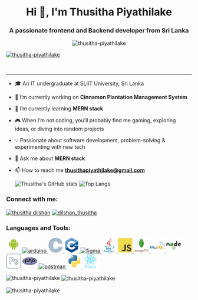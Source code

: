 <h1 align="center">Hi 👋, I'm Thusitha Piyathilake</h1>
<h3 align="center">A passionate frontend and Backend developer from Sri Lanka</h3>

<p align="center"> <img src="https://komarev.com/ghpvc/?username=thusitha-piyathilake&label=Profile%20views&color=0e75b6&style=flat" alt="thusitha-piyathilake" /> </p>

<p align="left"> <a href="https://github.com/ryo-ma/github-profile-trophy"><img src="https://github-profile-trophy.vercel.app/?username=thusitha-piyathilake" alt="thusitha-piyathilake" /></a> </p>

<p align="left"> <a href="https://twitter.com/" target="blank"><img src="https://img.shields.io/twitter/follow/?logo=twitter&style=for-the-badge" alt="" /></a> </p>

 ---

- 🎓 An IT undergraduate at SLIIT University, Sri Lanka

- 🔭 I’m currently working on **Cinnamon Plantation Management System**

- 🌱 I’m currently learning **MERN stack**

- 🎮 When I’m not coding, you’ll probably find me gaming, exploring ideas, or diving into random projects
  
- 💡 Passionate about software development, problem-solving & experimenting with new tech

- 💬 Ask me about **MERN stack**

- 📫 How to reach me **thusithapiyathilake@gmail.com**

  ![Thusitha's GitHub stats](https://github-readme-stats.vercel.app/api?username=thusitha-piyathilake&show_icons=true&theme=tokyonight)
  ![Top Langs](https://github-readme-stats.vercel.app/api/top-langs/?username=thusitha-piyathilake&layout=compact&theme=tokyonight)  



<h3 align="left">Connect with me:</h3>
<p align="left">
<a href="https://fb.com/thusitha dilshan" target="blank"><img align="center" src="https://raw.githubusercontent.com/rahuldkjain/github-profile-readme-generator/master/src/images/icons/Social/facebook.svg" alt="thusitha dilshan" height="30" width="40" /></a>
<a href="https://instagram.com/dilshan_thusitha" target="blank"><img align="center" src="https://raw.githubusercontent.com/rahuldkjain/github-profile-readme-generator/master/src/images/icons/Social/instagram.svg" alt="dilshan_thusitha" height="30" width="40" /></a>
</p>

<h3 align="left">Languages and Tools:</h3>
<p align="left"> <a href="https://developer.android.com" target="_blank" rel="noreferrer"> <img src="https://raw.githubusercontent.com/devicons/devicon/master/icons/android/android-original-wordmark.svg" alt="android" width="40" height="40"/> </a> <a href="https://www.arduino.cc/" target="_blank" rel="noreferrer"> <img src="https://cdn.worldvectorlogo.com/logos/arduino-1.svg" alt="arduino" width="40" height="40"/> </a> <a href="https://www.cprogramming.com/" target="_blank" rel="noreferrer"> <img src="https://raw.githubusercontent.com/devicons/devicon/master/icons/c/c-original.svg" alt="c" width="40" height="40"/> </a> <a href="https://www.w3schools.com/cpp/" target="_blank" rel="noreferrer"> <img src="https://raw.githubusercontent.com/devicons/devicon/master/icons/cplusplus/cplusplus-original.svg" alt="cplusplus" width="40" height="40"/> </a> <a href="https://www.figma.com/" target="_blank" rel="noreferrer"> <img src="https://www.vectorlogo.zone/logos/figma/figma-icon.svg" alt="figma" width="40" height="40"/> </a> <a href="https://www.java.com" target="_blank" rel="noreferrer"> <img src="https://raw.githubusercontent.com/devicons/devicon/master/icons/java/java-original.svg" alt="java" width="40" height="40"/> </a> <a href="https://developer.mozilla.org/en-US/docs/Web/JavaScript" target="_blank" rel="noreferrer"> <img src="https://raw.githubusercontent.com/devicons/devicon/master/icons/javascript/javascript-original.svg" alt="javascript" width="40" height="40"/> </a> <a href="https://www.mongodb.com/" target="_blank" rel="noreferrer"> <img src="https://raw.githubusercontent.com/devicons/devicon/master/icons/mongodb/mongodb-original-wordmark.svg" alt="mongodb" width="40" height="40"/> </a> <a href="https://www.mysql.com/" target="_blank" rel="noreferrer"> <img src="https://raw.githubusercontent.com/devicons/devicon/master/icons/mysql/mysql-original-wordmark.svg" alt="mysql" width="40" height="40"/> </a> <a href="https://nodejs.org" target="_blank" rel="noreferrer"> <img src="https://raw.githubusercontent.com/devicons/devicon/master/icons/nodejs/nodejs-original-wordmark.svg" alt="nodejs" width="40" height="40"/> </a> <a href="https://www.photoshop.com/en" target="_blank" rel="noreferrer"> <img src="https://raw.githubusercontent.com/devicons/devicon/master/icons/photoshop/photoshop-line.svg" alt="photoshop" width="40" height="40"/> </a> <a href="https://www.php.net" target="_blank" rel="noreferrer"> <img src="https://raw.githubusercontent.com/devicons/devicon/master/icons/php/php-original.svg" alt="php" width="40" height="40"/> </a> <a href="https://postman.com" target="_blank" rel="noreferrer"> <img src="https://www.vectorlogo.zone/logos/getpostman/getpostman-icon.svg" alt="postman" width="40" height="40"/> </a> <a href="https://www.python.org" target="_blank" rel="noreferrer"> <img src="https://raw.githubusercontent.com/devicons/devicon/master/icons/python/python-original.svg" alt="python" width="40" height="40"/> </a> <a href="https://reactjs.org/" target="_blank" rel="noreferrer"> <img src="https://raw.githubusercontent.com/devicons/devicon/master/icons/react/react-original-wordmark.svg" alt="react" width="40" height="40"/> </a> </p>

<p><img align="left" src="https://github-readme-stats.vercel.app/api/top-langs?username=thusitha-piyathilake&show_icons=true&locale=en&layout=compact" alt="thusitha-piyathilake" /></p>

<p>&nbsp;<img align="center" src="https://github-readme-stats.vercel.app/api?username=thusitha-piyathilake&show_icons=true&locale=en" alt="thusitha-piyathilake" /></p>

<p><img align="center" src="https://github-readme-streak-stats.herokuapp.com/?user=thusitha-piyathilake&" alt="thusitha-piyathilake" /></p>
